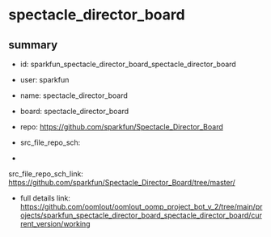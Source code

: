 # spectacle_director_board
 
## summary 
* id: sparkfun_spectacle_director_board_spectacle_director_board
* user: sparkfun
* name: spectacle_director_board
* board: spectacle_director_board
* repo: https://github.com/sparkfun/Spectacle_Director_Board



* src_file_repo_sch: 
*
 src_file_repo_sch_link: https://github.com/sparkfun/Spectacle_Director_Board/tree/master/
* full details link: https://github.com/oomlout/oomlout_oomp_project_bot_v_2/tree/main/projects/sparkfun_spectacle_director_board_spectacle_director_board/current_version/working  







